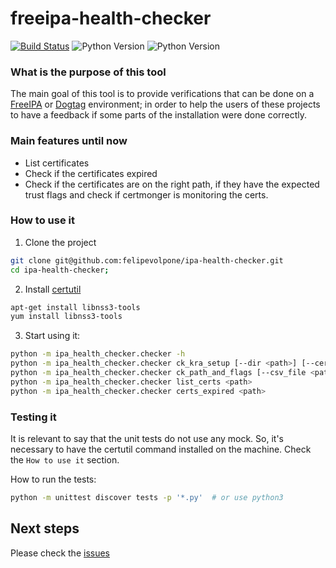 # freeipa-health-checker

[![Build Status](https://travis-ci.org/felipevolpone/freeipa-health-checker.svg?branch=master)](https://travis-ci.org/felipevolpone/freeipa-health-checker)
![Python Version](https://img.shields.io/badge/python-2.7-green.svg)
![Python Version](https://img.shields.io/badge/python-3.5-green.svg)

### What is the purpose of this tool
The main goal of this tool is to provide verifications that can be done on a [FreeIPA](http://freeipa.org) or [Dogtag](http://pki.fedoraproject.org) environment; in order to help the users of these projects to have a feedback if some parts of the installation were done correctly.

### Main features until now
* List certificates
* Check if the certificates expired
* Check if the certificates are on the right path, if they have the expected
trust flags and check if certmonger is monitoring the certs.

### How to use it
1. Clone the project
```bash
git clone git@github.com:felipevolpone/ipa-health-checker.git
cd ipa-health-checker;
```

2. Install [certutil](https://fedoraproject.org/wiki/NSS_Tools_:_certutil)
```bash
apt-get install libnss3-tools
yum install libnss3-tools
```

3. Start using it:
```bash
python -m ipa_health_checker.checker -h
python -m ipa_health_checker.checker ck_kra_setup [--dir <path>] [--cert <path>]
python -m ipa_health_checker.checker ck_path_and_flags [--csv_file <path>]
python -m ipa_health_checker.checker list_certs <path>
python -m ipa_health_checker.checker certs_expired <path>
```

### Testing it
It is relevant to say that the unit tests do not use any mock. So, it's
necessary to have the certutil command installed on the machine. Check the
`How to use it` section.

How to run the tests:
```bash
python -m unittest discover tests -p '*.py'  # or use python3
```

## Next steps
Please check the [issues](https://github.com/felipevolpone/freeipa-health-checker/issues)
